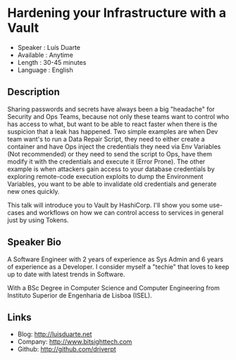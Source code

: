 Hardening your Infrastructure with a Vault
========================

* Speaker   : Luís Duarte
* Available : Anytime
* Length    : 30-45 minutes
* Language  : English

Description
-----------

Sharing passwords and secrets have always been a big "headache" for Security and Ops Teams, because not only these teams want to control who has access to what, but want to be able to react faster when there is the suspicion that a leak has happened.
Two simple examples are when Dev team want's to run a Data Repair Script, they need to either create a container and have Ops inject the credentials they need via Env Variables (Not recommended) or they need to send the script to Ops, have them modify it with the credentials and execute it (Error Prone). The other example is when attackers gain access to your database credentials by exploring remote-code execution exploits to dump the Environment Variables, you want to be able to invalidate old credentials and generate new ones quickly.

This talk will introduce you to Vault by HashiCorp. I'll show you some use-cases and workflows on how we can control access to services in general just by using Tokens.

Speaker Bio
-----------

A Software Engineer with 2 years of experience as Sys Admin and 6 years of experience as a Developer. I consider myself a "techie" that loves to keep up to date with latest trends in Software.

With a BSc Degree in Computer Science and Computer Engineering from Instituto Superior de Engenharia de Lisboa (ISEL).

Links
-----

* Blog: http://luisduarte.net
* Company: http://www.bitsighttech.com
* Github: http://github.com/driverpt
